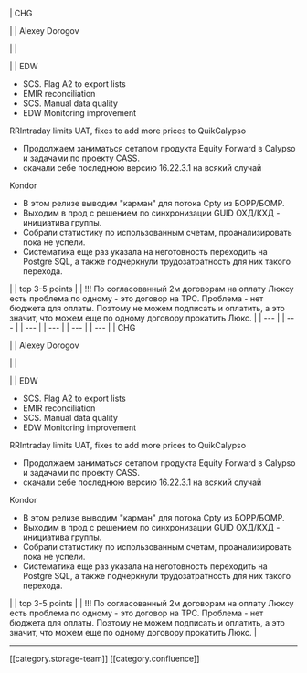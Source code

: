 





| CHG

 | 
| Alexey Dorogov

 | 
|    

 | 
| EDW<ul><li>SCS. Flag А2 to export lists</li><li>EMIR reconciliation</li><li>SCS. Manual data quality</li><li>EDW Monitoring improvement</li></ul>RRIntraday limits UAT, fixes to add more prices to QuikCalypso<ul><li>Продолжаем заниматься сетапом продукта Equity Forward в Calypso и задачами по проекту CASS. </li><li>скачали себе последнюю версию 16.22.3.1 на всякий случай</li></ul>Kondor<ul><li>В этом релизе выводим "карман" для потока Cpty из БОРР/БОМР.</li><li>Выходим в прод с решением по синхронизации GUID ОХД/КХД - инициатива группы.</li><li>Собрали статистику по использованным счетам, проанализировать пока не успели.</li><li>Систематика еще раз указала на неготовность переходить на Postgre SQL, а также подчеркнули трудозатратность для них такого перехода.</li></ul> | 
| top 3-5 points | 
| !!! По согласованный 2м договорам на оплату Люксу есть проблема по одному - это договор на ТРС. Проблема - нет бюджета для оплаты. Поэтому не можем подписать и оплатить, а это значит, что можем еще по одному договору прокатить Люкс. | 
|  --- | 
|  --- | 
|  --- | 
|  --- | 
|  --- | 
|  --- | 
| CHG

 | 
| Alexey Dorogov

 | 
|    

 | 
| EDW<ul><li>SCS. Flag А2 to export lists</li><li>EMIR reconciliation</li><li>SCS. Manual data quality</li><li>EDW Monitoring improvement</li></ul>RRIntraday limits UAT, fixes to add more prices to QuikCalypso<ul><li>Продолжаем заниматься сетапом продукта Equity Forward в Calypso и задачами по проекту CASS. </li><li>скачали себе последнюю версию 16.22.3.1 на всякий случай</li></ul>Kondor<ul><li>В этом релизе выводим "карман" для потока Cpty из БОРР/БОМР.</li><li>Выходим в прод с решением по синхронизации GUID ОХД/КХД - инициатива группы.</li><li>Собрали статистику по использованным счетам, проанализировать пока не успели.</li><li>Систематика еще раз указала на неготовность переходить на Postgre SQL, а также подчеркнули трудозатратность для них такого перехода.</li></ul> | 
| top 3-5 points | 
| !!! По согласованный 2м договорам на оплату Люксу есть проблема по одному - это договор на ТРС. Проблема - нет бюджета для оплаты. Поэтому не можем подписать и оплатить, а это значит, что можем еще по одному договору прокатить Люкс. | 







*****

[[category.storage-team]] 
[[category.confluence]] 
